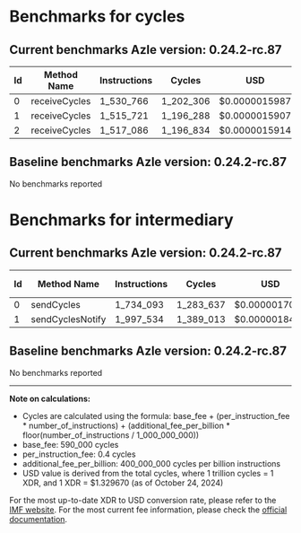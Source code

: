 # Benchmarks for cycles

## Current benchmarks Azle version: 0.24.2-rc.87

| Id  | Method Name   | Instructions | Cycles    | USD           | USD/Million Calls |
| --- | ------------- | ------------ | --------- | ------------- | ----------------- |
| 0   | receiveCycles | 1_530_766    | 1_202_306 | $0.0000015987 | $1.59             |
| 1   | receiveCycles | 1_515_721    | 1_196_288 | $0.0000015907 | $1.59             |
| 2   | receiveCycles | 1_517_086    | 1_196_834 | $0.0000015914 | $1.59             |

## Baseline benchmarks Azle version: 0.24.2-rc.87

No benchmarks reported

# Benchmarks for intermediary

## Current benchmarks Azle version: 0.24.2-rc.87

| Id  | Method Name      | Instructions | Cycles    | USD           | USD/Million Calls |
| --- | ---------------- | ------------ | --------- | ------------- | ----------------- |
| 0   | sendCycles       | 1_734_093    | 1_283_637 | $0.0000017068 | $1.70             |
| 1   | sendCyclesNotify | 1_997_534    | 1_389_013 | $0.0000018469 | $1.84             |

## Baseline benchmarks Azle version: 0.24.2-rc.87

No benchmarks reported

---

**Note on calculations:**

-   Cycles are calculated using the formula: base_fee + (per_instruction_fee \* number_of_instructions) + (additional_fee_per_billion \* floor(number_of_instructions / 1_000_000_000))
-   base_fee: 590_000 cycles
-   per_instruction_fee: 0.4 cycles
-   additional_fee_per_billion: 400_000_000 cycles per billion instructions
-   USD value is derived from the total cycles, where 1 trillion cycles = 1 XDR, and 1 XDR = $1.329670 (as of October 24, 2024)

For the most up-to-date XDR to USD conversion rate, please refer to the [IMF website](https://www.imf.org/external/np/fin/data/rms_sdrv.aspx).
For the most current fee information, please check the [official documentation](https://internetcomputer.org/docs/current/developer-docs/gas-cost#execution).
